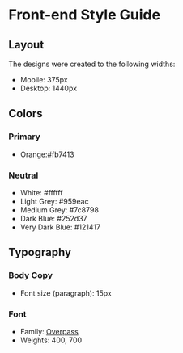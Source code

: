 # Front-end Style Guide

## Layout

The designs were created to the following widths:

- Mobile: 375px
- Desktop: 1440px

## Colors

### Primary

- Orange:#fb7413

### Neutral

- White: #ffffff
- Light Grey: #959eac
- Medium Grey: #7c8798
- Dark Blue: #252d37
- Very Dark Blue: #121417

## Typography

### Body Copy

- Font size (paragraph): 15px

### Font

- Family: [Overpass](https://fonts.google.com/specimen/Overpass)
- Weights: 400, 700
